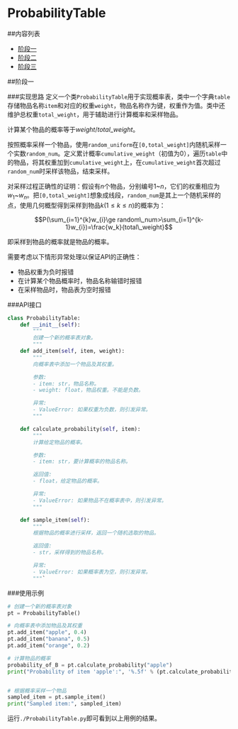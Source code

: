 # ProbabilityTable
##内容列表
- [阶段一](#阶段一)
- [阶段二](#阶段二)
- [阶段三](#阶段三)

##阶段一

###实现思路
定义一个类`ProbabilityTable`用于实现概率表，类中一个字典`table`存储物品名称`item`和对应的权重`weight`，物品名称作为键，权重作为值。类中还维护总权重`total_weight`，用于辅助进行计算概率和采样物品。

计算某个物品的概率等于$weight/total\_weight$。

按照概率采样一个物品，使用`random_uniform`在`[0,total_weight]`内随机采样一个实数`random_num`。定义累计概率`cumulative_weight`（初值为0），遍历`table`中的物品，将其权重加到`cumulative_weight`上，在`cumulative_weight`首次超过`random_num`时采样该物品，结束采样。

对采样过程正确性的证明：假设有$n$个物品，分别编号$1$~$n$，它们的权重相应为$w_1$~$w_n$。把`[0,total_weight]`想象成线段，`random_num`是其上一个随机采样的点，使用几何概型得到采样到物品$k(1\le k\le n)$的概率为：

$$P(\sum_{i=1}^{k}w_{i}\ge random\_num>\sum_{i=1}^{k-1}w_{i})=\frac{w_k}{total\_weight}$$

即采样到物品的概率就是物品的概率。

需要考虑以下情形异常处理以保证API的正确性：

- 物品权重为负时报错
- 在计算某个物品概率时，物品名称输错时报错
- 在采样物品时，物品表为空时报错

###API接口

```python
class ProbabilityTable:
    def __init__(self):
        """
        创建一个新的概率表对象。
        """
    def add_item(self, item, weight):
        """
        向概率表中添加一个物品及其权重。

        参数:
        - item: str，物品名称。
        - weight: float，物品权重。不能是负数。

        异常:
        - ValueError: 如果权重为负数，则引发异常。
        """

    def calculate_probability(self, item):
        """
        计算给定物品的概率。

        参数:
        - item: str，要计算概率的物品名称。

        返回值:
        - float，给定物品的概率。

        异常:
        - ValueError: 如果物品不在概率表中，则引发异常。
        """

    def sample_item(self):
        """
        根据物品的概率进行采样，返回一个随机选取的物品。

        返回值:
        - str，采样得到的物品名称。

        异常:
        - ValueError: 如果概率表为空，则引发异常。
        """`
```

###使用示例

```python
# 创建一个新的概率表对象
pt = ProbabilityTable()

# 向概率表中添加物品及其权重
pt.add_item("apple", 0.4)
pt.add_item("banana", 0.5)
pt.add_item("orange", 0.2)

# 计算物品的概率
probability_of_B = pt.calculate_probability("apple")
print("Probability of item 'apple':", '%.5f' % (pt.calculate_probability("apple")))


# 根据概率采样一个物品
sampled_item = pt.sample_item()
print("Sampled item:", sampled_item)
```

运行`./ProbabilityTable.py`即可看到以上用例的结果。

